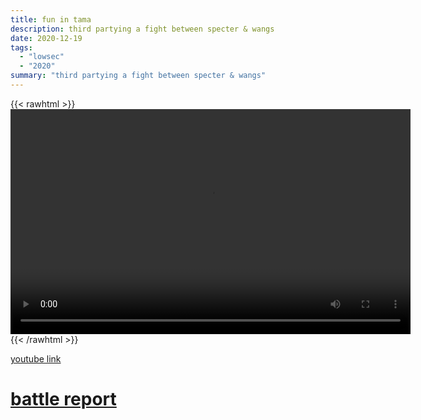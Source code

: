 ```yaml
---
title: fun in tama
description: third partying a fight between specter & wangs
date: 2020-12-19
tags:
  - "lowsec"
  - "2020"
summary: "third partying a fight between specter & wangs"
---
```


{{< rawhtml >}}<video width="640" height="360" controls>
<source src="https://crowdfile.net/snuffed/tama-fun.mp4" type="video/mp4">
Your browser does not support the video tag.</video>{{< /rawhtml >}}

[youtube link](https://www.youtube.com/watch?v=Iupwt_yRp-I)

# [battle report](https://br.evetools.org/br/5fde8c164cec62001a940570)
